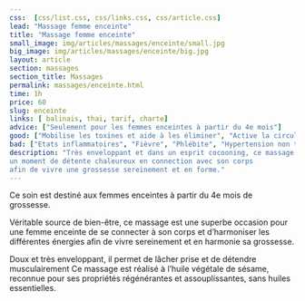 ```yaml
---
css:  [css/list.css, css/links.css, css/article.css]
lead: "Massage femme enceinte"
title: "Massage femme enceinte"
small_image: img/articles/massages/enceinte/small.jpg
big_image: img/articles/massages/enceinte/big.jpg
layout: article
section: massages
section_title: Massages
permalink: massages/enceinte.html
time: 1h
price: 60
slug: enceinte
links: [ balinais, thai, tarif, charte]
advice: ["Seulement pour les femmes enceintes à partir du 4e mois"]
good: ["Mobilise les toxines et aide à les éliminer", "Active la circulation sanguine et lymphatique", "Apaise le système nerveux", "Relaxe les muscles et tendons", "Fortifie le corps", "Favorise le sommeil et les rêves"]
bad: ["Etats inflammatoires", "Fièvre", "Phlébite", "Hypertension non traitée"]
description: "Très enveloppant et dans un esprit cocooning, ce massage offre
un moment de détente chaleureux en connection avec son corps
afin de vivre une grossesse sereinement et en forme."
---
```

Ce soin est destiné aux femmes enceintes à partir du 4e
mois de grossesse.

Véritable source de bien-être, ce massage
est une superbe occasion pour une femme enceinte de se
connecter à son corps et d’harmoniser les différentes énergies
afin de vivre sereinement et en harmonie sa grossesse.

Doux et très enveloppant, il permet de lâcher prise et de
détendre musculairement  Ce massage est réalisé à l’huile
végétale de sésame, reconnue pour ses propriétés régénérantes
et assouplissantes, sans huiles essentielles.